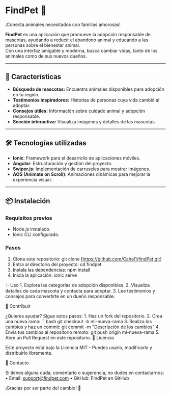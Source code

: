 # FindPet 🐾  
¡Conecta animales necesitados con familias amorosas!

**FindPet** es una aplicación que promueve la adopción responsable de mascotas, ayudando a reducir el abandono animal y educando a las personas sobre el bienestar animal.  
Con una interfaz amigable y moderna, busca cambiar vidas, tanto de los animales como de sus nuevos dueños.

---

## 🚀 Características  
- **Búsqueda de mascotas:** Encuentra animales disponibles para adopción en tu región.  
- **Testimonios inspiradores:** Historias de personas cuya vida cambió al adoptar.  
- **Consejos útiles:** Información sobre cuidado animal y adopción responsable.  
- **Sección interactiva:** Visualiza imágenes y detalles de las mascotas.  

---

## 🛠️ Tecnologías utilizadas  
- **Ionic**: Framework para el desarrollo de aplicaciones móviles.  
- **Angular**: Estructuración y gestión del proyecto.  
- **Swiper.js**: Implementación de carruseles para mostrar imágenes.  
- **AOS (Animate on Scroll)**: Animaciones dinámicas para mejorar la experiencia visual.  

---

## 📦 Instalación  

### Requisitos previos  
- Node.js instalado.  
- Ionic CLI configurado.  

### Pasos  
1. Clona este repositorio: 
  git clone [https://github.com/Cahel1/findPet.git]
2.	Entra al directorio del proyecto:
   cd findpet
3.	Instala las dependencias:
  npm install
4.	Inicia la aplicación:
  ionic serve

✨ Uso
	1.	Explora las categorías de adopción disponibles.
	2.	Visualiza detalles de cada mascota y contacta para adoptar.
	3.	Lee testimonios y consejos para convertirte en un dueño responsable.
 
🤝 Contribuir

¿Quieres ayudar? Sigue estos pasos:
	1.	Haz un fork del repositorio.
	2.	Crea una nueva rama: ```bash git checkout -b mi-nueva-rama
  3.	Realiza los cambios y haz un commit: git commit -m "Descripción de los cambios"
  4.	Envía tus cambios al repositorio remoto: git push origin mi-nueva-rama
	5.	Abre un Pull Request en este repositorio.
📜 Licencia

Este proyecto está bajo la Licencia MIT - Puedes usarlo, modificarlo y distribuirlo libremente.

💌 Contacto

Si tienes alguna duda, comentario o sugerencia, no dudes en contactarnos:
	•	Email: support@findpet.com
	•	GitHub: FindPet en GitHub

¡Gracias por ser parte del cambio! 🐾
